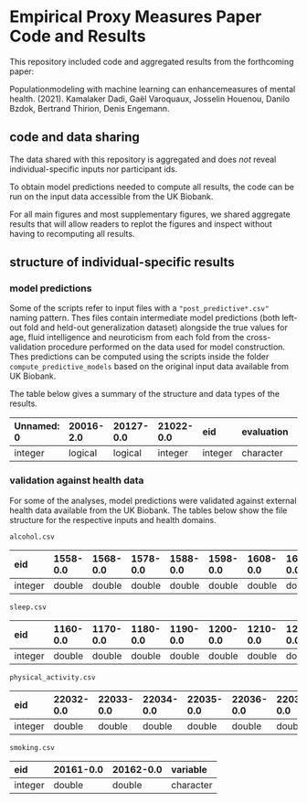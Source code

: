 # Empirical Proxy Measures Paper Code and Results

This repository included code and aggregated results from the forthcoming paper:

Populationmodeling with machine learning can enhancemeasures of mental health. (2021). Kamalaker Dadi, Gaël Varoquaux, Josselin Houenou, Danilo Bzdok,
 Bertrand Thirion, Denis Engemann.

## code and data sharing

The data shared with this repository is aggregated and does *not* reveal individual-specific inputs nor participant ids.

To obtain model predictions needed to compute all results, the code can be run on the input data accessible from the UK Biobank.

For all main figures and most supplementary figures, we shared aggregate results that will allow readers to replot the figures and inspect without having to recomputing all results.

## structure of individual-specific results

### model predictions

Some of the scripts refer to input files with a `"post_predictive*.csv"` naming pattern. Thes files contain intermediate model predictions (both left-out fold and held-out generalization dataset) alongside the true values for age, fluid intelligence and neuroticism from each fold from the cross-validation procedure performed on the data used for model construction. Thes predictions can be computed using the scripts inside the folder `compute_predictive_models` based on the original input data available from UK Biobank.

The table below gives a summary of the structure and data types of the results.

|Unnamed: 0 |20016-2.0 |20127-0.0 |21022-0.0 |eid     |evaluation |fold    |predicted |target    |test_indices |true    |variable  |Data type |
|:----------|:---------|:---------|:---------|:-------|:----------|:-------|:---------|:---------|:------------|:-------|:---------|:---------|
|integer    |logical   |logical   |integer   |integer |character  |integer |double    |character |integer      |integer |character |character |


### validation against health data

For some of the analyses, model predictions were validated against external health data available from the UK Biobank.
The tables below show the file structure for the respective inputs and health domains.

`alcohol.csv`

|eid     |1558-0.0 |1568-0.0 |1578-0.0 |1588-0.0 |1598-0.0 |1608-0.0 |1618-0.0 |3731-0.0 |4407-0.0 |4418-0.0 |4429-0.0 |4440-0.0 |4451-0.0 |4462-0.0 |5364-0.0 |20117-0.0 |variable  |
|:-------|:--------|:--------|:--------|:--------|:--------|:--------|:--------|:--------|:--------|:--------|:--------|:--------|:--------|:--------|:--------|:---------|:---------|
|integer |double   |double   |double   |double   |double   |double   |double   |double   |double   |double   |double   |double   |double   |double   |double   |double    |character |

`sleep.csv`

|eid     |1160-0.0 |1170-0.0 |1180-0.0 |1190-0.0 |1200-0.0 |1210-0.0 |1220-0.0 |variable  |
|:-------|:--------|:--------|:--------|:--------|:--------|:--------|:--------|:---------|
|integer |double   |double   |double   |double   |double   |double   |double   |character |

`physical_activity.csv`

|eid     |22032-0.0 |22033-0.0 |22034-0.0 |22035-0.0 |22036-0.0 |22037-0.0 |22038-0.0 |22039-0.0 |22040-0.0 |variable  |
|:-------|:---------|:---------|:---------|:---------|:---------|:---------|:---------|:---------|:---------|:---------|
|integer |double    |double    |double    |double    |double    |double    |double    |double    |double    |character |

`smoking.csv`

|eid     |20161-0.0 |20162-0.0 |variable  |
|:-------|:---------|:---------|:---------|
|integer |double    |double    |character |
